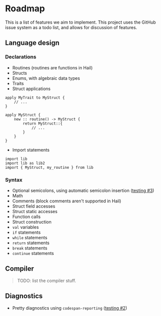 # Roadmap
This is a list of features we aim to implement.  This project uses the GitHub issue system as a todo list, and allows for discussion of features.

## Language design
### Declarations
- Routines (routines are functions in Hail)
- Structs
- Enums, with algebraic data types
- Traits
- Struct applications
```hail
apply MyTrait to MyStruct {
    // ...
}

apply MyStruct {
    new :: routine() -> MyStruct {
        return MyStruct::{
            // ...
        }
    }
}
```
- Import statements
```hail
import lib
import lib as lib2
import { MyStruct, my_routine } from lib
```

### Syntax
- Optional semicolons, using automatic semicolon insertion ([testing #3](https://github.com/hail-lang/hail/issues/3))
- Math
- Comments (block comments aren't supported in Hail)
- Struct field accesses
- Struct static accesses
- Function calls
- Struct construction
- `val` variables
- `if` statements
- `while` statements
- `return` statements
- `break` statements
- `continue` statements

## Compiler
> TODO: list the compiler stuff.

## Diagnostics
- Pretty diagnostics using `codespan-reporting` ([testing #2](https://github.com/hail-lang/hail/issues/2))